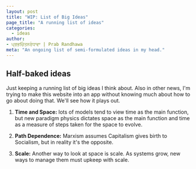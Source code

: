 ```yaml
---
layout: post
title: "WIP: List of Big Ideas"
page_title: "A running list of ideas"
categories:
  - ideas
author:
- ਪ੍ਰਭਚਿੰਤਨਰੰਧਾਵਾ | Prab Randhawa
meta: "An ongoing list of semi-formulated ideas in my head."
---
```


## Half-baked ideas

Just keeping a running list of big ideas I think about. Also in other news, I'm trying to make this website into an app without knowing much about how to go about doing that. We'll see how it plays out.

1. **Time and Space:** lots of models tend to view time as the main function, but new paradigm physics dictates space as the main function and time as a measure of steps taken for the space to evolve.

2. **Path Dependence:** Marxism assumes Capitalism gives birth to Socialism, but in reality it's the opposite.

3. **Scale:** Another way to look at space is scale. As systems grow, new ways to manage them must upkeep with scale.